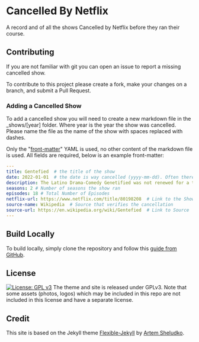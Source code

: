 # Cancelled By Netflix

A record and of all the shows Cancelled by Netflix before they ran their course.

## Contributing

If you are not familiar with git you can open an issue to report a missing cancelled show. 

To contribute to this project please create a fork, make your changes on a branch, and submit a Pull Request.

### Adding a Cancelled Show

To add a cancelled show you will need to create a new markdown file in the _shows/[year] folder. Where year is the year the show was cancelled. Please name the file as the name of the show with spaces replaced with dashes. 

Only the "[front-matter](https://jekyllrb.com/docs/front-matter/)" YAML is used, no other content of the markdown file is used. All fields are required, below is an example front-matter:

```yml
---
title: Gentefied  # the title of the show
date: 2022-01-01  # the date is way cancelled (yyyy-mm-dd). Often there is no precise date, just use the first of the month
description: The Latino Drama-Comedy Genetified was not renewed for a third season. # Short description of the show and its cancellation. Keep under 30 words
seasons: 2 # Number of seasons the show ran
episodes: 18 # Total Number of Episodes
netflix-url: https://www.netflix.com/title/80198208  # Link to the Show On Netflix
source-name: Wikipedia  # Source that verifies the cancellation
source-url: https://en.wikipedia.org/wiki/Gentefied  # Link to Source
---
```

## Build Locally

To build locally, simply clone the repository and follow this [guide from GitHub](https://docs.github.com/en/pages/setting-up-a-github-pages-site-with-jekyll/testing-your-github-pages-site-locally-with-jekyll).

## License
[![License: GPL v3](https://img.shields.io/badge/License-GPLv3-blue.svg)](https://github.com/jtmullen/cancelledbynetflix/blob/main/LICENSE)
The theme and site is released under GPLv3. Note that some assets (photos, logos) which may be included in this repo are not included in this license and have a separate license. 

## Credit

This site is based on the Jekyll theme [Flexible-Jekyll](https://github.com/artemsheludko/flexible-jekyll) by [Artem Sheludko](https://github.com/artemsheludko). 


